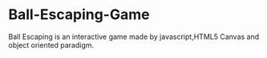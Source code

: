 # Ball-Escaping-Game
Ball Escaping is an interactive game made by javascript,HTML5 Canvas and object oriented paradigm.
